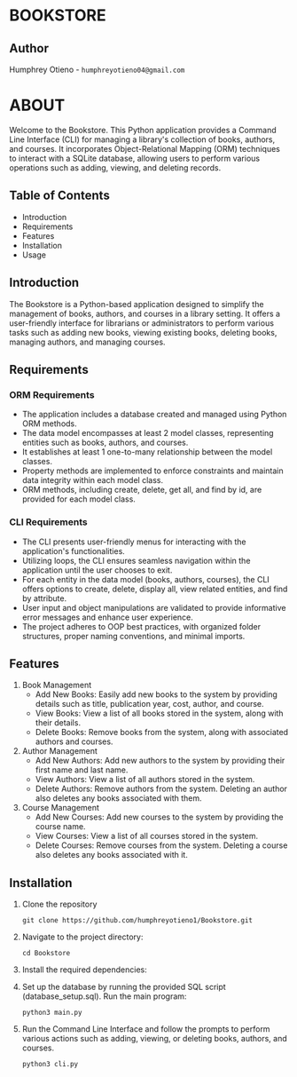 # BOOKSTORE
## Author
Humphrey Otieno - `humphreyotieno04@gmail.com`

# ABOUT
Welcome to the Bookstore. This Python application provides a Command Line Interface (CLI) for managing a library's collection of books, authors, and courses. It incorporates Object-Relational Mapping (ORM) techniques to interact with a SQLite database, allowing users to perform various operations such as adding, viewing, and deleting records.

## Table of Contents
- Introduction
- Requirements
- Features
- Installation
- Usage

## Introduction
The Bookstore is a Python-based application designed to simplify the management of books, authors, and courses in a library setting. It offers a user-friendly interface for librarians or administrators to perform various tasks such as adding new books, viewing existing books, deleting books, managing authors, and managing courses.

## Requirements
### ORM Requirements
- The application includes a database created and managed using Python ORM methods.
- The data model encompasses at least 2 model classes, representing entities such as books, authors, and courses.
- It establishes at least 1 one-to-many relationship between the model classes.
- Property methods are implemented to enforce constraints and maintain data integrity within each model class.
- ORM methods, including create, delete, get all, and find by id, are provided for each model class.

### CLI Requirements
- The CLI presents user-friendly menus for interacting with the application's functionalities.
- Utilizing loops, the CLI ensures seamless navigation within the application until the user chooses to exit.
- For each entity in the data model (books, authors, courses), the CLI offers options to create, delete, display all, view related entities, and find by attribute.
- User input and object manipulations are validated to provide informative error messages and enhance user experience.
- The project adheres to OOP best practices, with organized folder structures, proper naming conventions, and minimal imports.

## Features
1. Book Management
    - Add New Books: Easily add new books to the system by providing details such as title, publication year, cost, author, and course.
    - View Books: View a list of all books stored in the system, along with their details.
    - Delete Books: Remove books from the system, along with associated authors and courses.
2. Author Management
    - Add New Authors: Add new authors to the system by providing their first name and last name.
    - View Authors: View a list of all authors stored in the system.
    - Delete Authors: Remove authors from the system. Deleting an author also deletes any books associated with them.
3. Course Management
    - Add New Courses: Add new courses to the system by providing the course name.
    - View Courses: View a list of all courses stored in the system.
    - Delete Courses: Remove courses from the system. Deleting a course also deletes any books associated with it.

## Installation
1. Clone the repository

    `git clone https://github.com/humphreyotieno1/Bookstore.git`

2. Navigate to the project directory:
    
    `cd Bookstore`

3. Install the required dependencies:

4. Set up the database by running the provided SQL script (database_setup.sql). Run the main program:

    `python3 main.py`

5. Run the Command Line Interface and follow the prompts to perform various actions such as adding, viewing, or deleting books, authors, and courses.

    `python3 cli.py`
